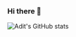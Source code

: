 ### Hi there 👋


![Adit's GitHub stats](https://github-readme-stats.vercel.app/api?username=adit26data&count_private=true&theme=radical)
